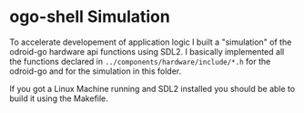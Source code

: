# ogo-shell Simulation

To accelerate developement of application logic I built a "simulation" of
the odroid-go hardware api functions using SDL2.
I basically implemented all the functions declared in `../components/hardware/include/*.h` for the odroid-go and for the simulation in this folder.

If you got a Linux Machine running and SDL2 installed you should be able to build it using the Makefile.
